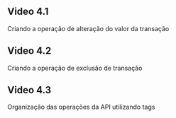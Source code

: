 ## Video 4.1
Criando a operação de alteração do valor da transação

## Video 4.2
Criando a operação de exclusão de transação

## Video 4.3
Organização das operações da API utilizando tags
